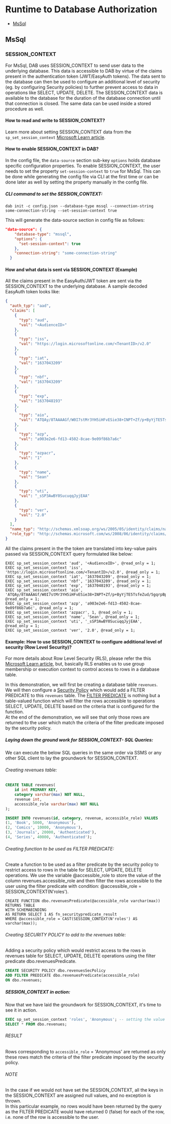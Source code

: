 # Runtime to Database Authorization

- [MsSql](#mssql)

## MsSql

### SESSION_CONTEXT

For MsSql, DAB uses SESSION_CONTEXT to send user data to the underlying database. This data is accessible to DAB by virtue of the claims present in the authentication token (JWT/EasyAuth tokens).
The data sent to the database can then be used to configure an additional level of security (eg. by configuring Security policies) to further prevent access
to data in operations like SELECT, UPDATE, DELETE. The SESSION_CONTEXT data is available to the database for the duration of the database connection until that connection is closed. The same data can be used inside a stored procedure as well.  

#### How to read and write to SESSION_CONTEXT?
Learn more about setting SESSION_CONTEXT data from the `sp_set_session_context` [Microsoft Learn article](https://learn.microsoft.com/en-us/sql/relational-databases/system-stored-procedures/sp-set-session-context-transact-sql).

#### How to enable SESSION_CONTEXT in DAB?
In the config file, the `data-source` section sub-key `options` holds database specific configuration properties. To enable SESSION_CONTEXT, the user needs to set the property `set-session-context` to `true` for MsSql. This can be done while generating the config file via CLI at the first time or can be done later as well by setting the property manually in the config file.

##### CLI command to set the SESSION_CONTEXT:
```
dab init -c config.json --database-type mssql --connection-string some-connection-string --set-session-context true
```  
This will generate the data-source section in config file as follows:
```json
"data-source": {
    "database-type": "mssql",
    "options": {
      "set-session-context": true
    },
    "connection-string": "some-connection-string"
  }
 ```
#### How and what data is sent via SESSION_CONTEXT (Example)
All the claims present in the EasyAuth/JWT token are sent via the SESSION_CONTEXT to the underlying database. A sample decoded EasyAuth token looks like:
```json
{
  "auth_typ": "aad",
  "claims": [
    {
      "typ": "aud",
      "val": "<AudienceID>"
    },
    {
      "typ": "iss",
      "val": "https://login.microsoftonline.com/<TenantID>/v2.0"
    },
    {
      "typ": "iat",
      "val": "1637043209"
    },
    {
      "typ": "nbf",
      "val": "1637043209"
    },
    {
      "typ": "exp",
      "val": "1637048193"
    },
    {
      "typ": "aio",
      "val": "ATQAy/8TAAAAGf/W0I7stMr3YH5iHFvESie38+INPT+Zf/p+ByYjTE5TsfeZud/5gqrpBpC1qUsD"
    },
    {
      "typ": "azp",
      "val": "a903e2e6-fd13-4502-8cae-9e09f86b7a6c"
    },
    {
      "typ": "azpacr",
      "val": "1"
    },
    {
      "typ": "name",
      "val": "Sean"
    },
    {
      "typ": "uti",
      "val": "_sSP3AwBY0SucuqqJyjEAA"
    },
    {
      "typ": "ver",
      "val": "2.0"
    }
  ],
  "name_typ": "http://schemas.xmlsoap.org/ws/2005/05/identity/claims/name",
  "role_typ": "http://schemas.microsoft.com/ws/2008/06/identity/claims/role"
}
```

All the claims present in the the token are translated into key-value pairs passed via SESSION_CONTEXT query formulated like below:
```tsql
EXEC sp_set_session_context 'aud', '<AudienceID>', @read_only = 1;
EXEC sp_set_session_context 'iss', 'https://login.microsoftonline.com/<TenantID>/v2.0', @read_only = 1;
EXEC sp_set_session_context 'iat', '1637043209', @read_only = 1;
EXEC sp_set_session_context 'nbf', '1637043209', @read_only = 1;
EXEC sp_set_session_context 'exp', '1637048193', @read_only = 1;
EXEC sp_set_session_context 'aio', 'ATQAy/8TAAAAGf/W0I7stMr3YH5iHFvESie38+INPT+Zf/p+ByYjTE5TsfeZud/5gqrpBpC1qUsD', @read_only = 1;
EXEC sp_set_session_context 'azp', 'a903e2e6-fd13-4502-8cae-9e09f86b7a6c', @read_only = 1;
EXEC sp_set_session_context 'azpacr', 1, @read_only = 1;
EXEC sp_set_session_context 'name', 'Sean', @read_only = 1;
EXEC sp_set_session_context 'uti', '_sSP3AwBY0SucuqqJyjEAA', @read_only = 1;
EXEC sp_set_session_context 'ver', '2.0', @read_only = 1;
```

#### Example: How to use SESSION_CONTEXT to configure additional level of security (Row Level Security)?
For more details about Row Level Security (RLS), please refer the this [Microsoft Learn article](https://learn.microsoft.com/sql/relational-databases/security/row-level-security), but, basically RLS enables us to use group membership or execution context to control access to rows in a database table.  

In this demonstration, we will first be creating a database table `revenues`. We will then configure a [Security Policy](https://learn.microsoft.com/sql/t-sql/statements/create-security-policy-transact-sql) which would add a FILTER PREDICATE
to this `revenues` table. The [FILTER PREDICATE](https://learn.microsoft.com/sql/relational-databases/security/row-level-security#Description) is nothing but a table-valued function which will filter the rows accessible to operations SELECT, UPDATE, DELETE
based on the criteria that is configured for the function.  
At the end of the demonstration, we will see that only those rows are returned to the user which match the criteria of the filter predicate imposed by the security policy.  


##### Laying down the ground work for SESSION_CONTEXT- SQL Queries:
We can execute the below SQL queries in the same order via SSMS or any other SQL client to lay the groundwork for SESSION_CONTEXT.

###### Creating revenues table:
```sql
CREATE TABLE revenues(
    id int PRIMARY KEY,  
    category varchar(max) NOT NULL,  
    revenue int,  
    accessible_role varchar(max) NOT NULL  
);  
```

```sql
INSERT INTO revenues(id, category, revenue, accessible_role) VALUES  
(1, 'Book', 5000, 'Anonymous'),  
(2, 'Comics', 10000, 'Anonymous'),  
(3, 'Journals', 20000, 'Authenticated'),  
(4, 'Series', 40000, 'Authenticated');  
```

###### Creating function to be used as FILTER PREDICATE:
Create a function to be used as a filter predicate by the security policy to restrict access to rows in the table for SELECT, UPDATE, DELETE operations. We use the variable @accessible_role to store the value of the column revenues.accessible_role and then filter the rows accessible to the user using the filter predicate with condition: @accessible_role = SESSION_CONTEXT(N'roles').
  
```tsql
CREATE FUNCTION dbo.revenuesPredicate(@accessible_role varchar(max))  
RETURNS TABLE  
WITH SCHEMABINDING  
AS RETURN SELECT 1 AS fn_securitypredicate_result  
WHERE @accessible_role = CAST(SESSION_CONTEXT(N'roles') AS varchar(max));  
```

###### Creating SECURITY POLICY to add to the revenues table:
Adding a security policy which would restrict access to the rows in revenues table for SELECT, UPDATE, DELETE operations using the filter predicate dbo.revenuesPredicate.  
```sql
CREATE SECURITY POLICY dbo.revenuesSecPolicy 
ADD FILTER PREDICATE dbo.revenuesPredicate(accessible_role)  
ON dbo.revenues;  
```

##### SESSION_CONTEXT in action:
Now that we have laid the groundwork for SESSION_CONTEXT, it's time to see it in action.  

```sql
EXEC sp_set_session_context 'roles', 'Anonymous'; -- setting the value of 'roles' key in SESSION_CONTEXT;  
SELECT * FROM dbo.revenues;  
```

###### RESULT
Rows corresponding to `accessible_role` = 'Anonymous' are returned as only these rows match the criteria of the filter predicate imposed by the security policy.    

###### NOTE
In the case if we would not have set the SESSION_CONTEXT, all the keys in the SESSION_CONTEXT are assigned null values, and no exception is thrown.  
In this particular example, no rows would have been returned by the query as the FILTER PREDICATE would have returned 0 (false) for each of the row, i.e. none of the row is accessible to the user.  
